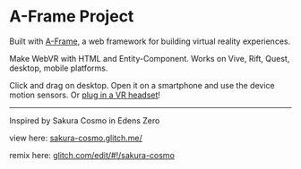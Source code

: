 # A-Frame Project

Built with [A-Frame](https://aframe.io), a web framework for building virtual reality experiences.

Make WebVR with HTML and Entity-Component. Works on Vive, Rift, Quest, desktop, mobile platforms.

Click and drag on desktop. Open it on a smartphone and use the device motion sensors. Or [plug in a VR headset](https://aframe.io/docs/0.8.0/introduction/vr-headsets-and-webvr-browsers.html)!

---

Inspired by Sakura Cosmo in Edens Zero


view here: [sakura-cosmo.glitch.me/](sakura-cosmo.glitch.me/)

remix here: [glitch.com/edit/#!/sakura-cosmo](glitch.com/edit/#!/sakura-cosmo)
